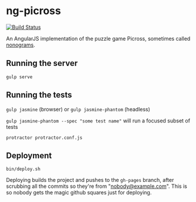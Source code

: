 # ng-picross

[![Build Status](https://travis-ci.org/tjgrathwell/ng-picross.svg?branch=master)](https://travis-ci.org/tjgrathwell/ng-picross)

An AngularJS implementation of the puzzle game Picross, sometimes called [nonograms](http://en.wikipedia.org/wiki/Nonogram).

## Running the server

`gulp serve`

## Running the tests

`gulp jasmine` (browser) or `gulp jasmine-phantom` (headless)

`gulp jasmine-phantom --spec "some test name"` will run a focused subset of tests

`protractor protractor.conf.js`

## Deployment

`bin/deploy.sh`

Deploying builds the project and pushes to the `gh-pages` branch, after scrubbing all the commits so they're from "nobody@example.com". This is so nobody gets the magic github squares just for deploying.
 
